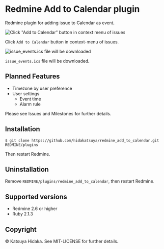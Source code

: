 # Redmine Add to Calendar plugin

Redmine plugin for adding issue to Calendar as event.

![Click "Add to Calendar" button in context menu of issues](http://art21.photozou.jp/pub/683/3135683/photo/213770488_org.v1415084013.png)

Click `Add to Calendar` button in context-menu of issues.

![issue_events.ics file will be downloaded](http://art21.photozou.jp/pub/683/3135683/photo/213770493_org.v1415084021.png)

`issue_events.ics` file will be downloaded.

## Planned Features

  * Timezone by user preference
  * User settings
    * Event time
    * Alarm rule

Please see Issues and Milestones for further details.

## Installation

    $ git clone https://github.com/hidakatsuya/redmine_add_to_calendar.git REDMINE/plugins

Then restart Redmine.

## Uninstallation

Remove `REDMINE/plugins/redmine_add_to_calendar`, then restart Redmine.

## Supported versions

  * Redmine 2.6 or higher
  * Ruby 2.1.3

## Copyright

&copy; Katsuya Hidaka. See MIT-LICENSE for further details.
